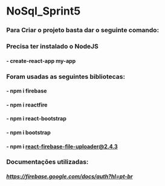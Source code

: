 # NoSql_Sprint5
### Para Criar o projeto basta dar o seguinte comando:
### Precisa ter instalado o NodeJS
#### - create-react-app my-app

### Foram usadas as seguintes bibliotecas:
#### - npm i firebase
#### - npm i reactfire
#### - npm i react-bootstrap
#### - npm i bootstrap
####  - npm i react-firebase-file-uploader@2.4.3

### Documentações utilizadas:
##### https://firebase.google.com/docs/auth?hl=pt-br
